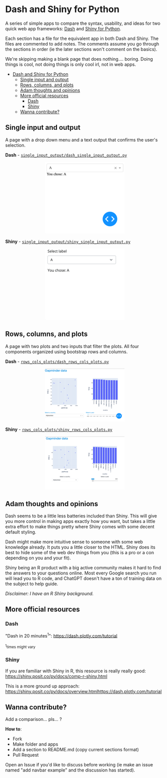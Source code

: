 # Dash and Shiny for Python

A series of simple apps to compare the syntax, usability, and ideas for two quick web app frameworks: [Dash](https://plotly.com/dash/) and [Shiny for Python](https://shiny.posit.co/py/).

Each section has a file for the equivalent app in both Dash and Shiny.  The files are commented to add notes.  The comments assume you go through the sections in order (ie the later sections won't comment on the basics).

We're skipping making a blank page that does nothing.... boring.  Doing things is cool, not doing things is only cool irl, not in web apps.

<!-- TOC -->

- [Dash and Shiny for Python](#dash-and-shiny-for-python)
  - [Single input and output](#single-input-and-output)
  - [Rows, columns, and plots](#rows-columns-and-plots)
  - [Adam thoughts and opinions](#adam-thoughts-and-opinions)
  - [More official resources](#more-official-resources)
    - [Dash](#dash)
    - [Shiny](#shiny)
  - [Wanna contribute?](#wanna-contribute)

<!-- /TOC -->

## Single input and output

A page with a drop down menu and a text output that confirms the user's selection.

**Dash** - [`single_input_output/dash_single_input_output.py`](single_input_output/dash_single_input_output.py)

<p align="center">
  <kbd>
  <img width="50%" src="readme/dash_single_input_output.png">
  </kbd>
</p>

**Shiny** - [`single_input_output/shiny_single_input_output.py`](single_input_output/shiny_single_input_output.py)

<p align="center">
  <kbd>
  <img width="50%" src="readme/shiny_single_input_output.png">
  </kbd>
</p>


## Rows, columns, and plots

A page with two plots and two inputs that filter the plots.  All four components organized using bootstrap rows and columns.

**Dash** - [`rows_cols_plots/dash_rows_cols_plots.py`](rows_cols_plots/dash_rows_cols_plots.py)

<p align="center">
  <kbd>
  <img width="50%" src="readme/dash_rows_cols_plots.png">
  </kbd>
</p>


**Shiny** - [`rows_cols_plots/shiny_rows_cols_plots.py`](rows_cols_plots/shiny_rows_cols_plots.py)

<p align="center">
  <kbd>
  <img width="50%" src="readme/shiny_rows_cols_plots.png">
  </kbd>
</p>

## Adam thoughts and opinions

Dash seems to be a little less batteries included than Shiny.  This will give you more control in making apps exactly how you want, but takes a little extra effort to make things pretty where Shiny comes with some decent default styling.

Dash might make more intuitive sense to someone with some web knowledge already.  It puts you a little closer to the HTML.  Shiny does its best to hide some of the web dev things from you (this is a pro or a con depending on you and your fit).

Shiny being an R product with a big active community makes it hard to find the answers to your questions online.  Most every Google search you run will lead you to R code, and ChatGPT doesn't have a ton of training data on the subject to help guide.

*Disclaimer: I have an R Shiny background.*

## More official resources

### Dash

"Dash in 20 minutes<sup>1</sup>": https://dash.plotly.com/tutorial 

<sub><sup>1</sup>times might vary</sub>

### Shiny

If you are familiar with Shiny in R, this resource is really really good: https://shiny.posit.co/py/docs/comp-r-shiny.html

This is a more ground up approach: https://shiny.posit.co/py/docs/overview.htmlhttps://dash.plotly.com/tutorial

## Wanna contribute?

Add a comparison... pls... ?

**How to**:
* Fork
* Make folder and apps
* Add a section to README.md (copy current sections format)
* Pull Request

Open an Issue if you'd like to discuss before working (ie make an issue named "add navbar example" and the discussion has started).
